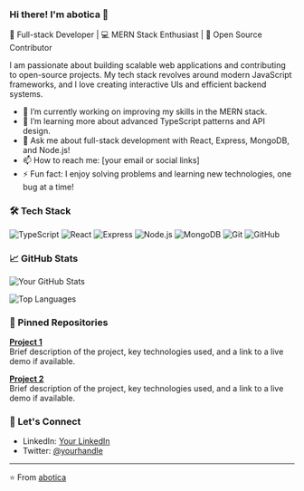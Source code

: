 ### Hi there! I'm abotica 👋

🚀 Full-stack Developer | 💻 MERN Stack Enthusiast | 🎨 Open Source Contributor

I am passionate about building scalable web applications and contributing to open-source projects. My tech stack revolves around modern JavaScript frameworks, and I love creating interactive UIs and efficient backend systems.

- 🔭 I’m currently working on improving my skills in the MERN stack.
- 🌱 I’m learning more about advanced TypeScript patterns and API design.
- 💬 Ask me about full-stack development with React, Express, MongoDB, and Node.js!
- 📫 How to reach me: [your email or social links]
- ⚡ Fun fact: I enjoy solving problems and learning new technologies, one bug at a time!

### 🛠 Tech Stack
![TypeScript](https://img.shields.io/badge/-TypeScript-blue?style=flat&logo=typescript)
![React](https://img.shields.io/badge/-React-blue?style=flat&logo=react)
![Express](https://img.shields.io/badge/-Express-green?style=flat&logo=express)
![Node.js](https://img.shields.io/badge/-Node.js-green?style=flat&logo=node.js)
![MongoDB](https://img.shields.io/badge/-MongoDB-green?style=flat&logo=mongodb)
![Git](https://img.shields.io/badge/-Git-black?style=flat&logo=git)
![GitHub](https://img.shields.io/badge/-GitHub-181717?style=flat&logo=github)

### 📈 GitHub Stats
![Your GitHub Stats](https://github-readme-stats.vercel.app/api?username=abotica&show_icons=true&theme=dark)

![Top Languages](https://github-readme-stats.vercel.app/api/top-langs/?username=abotica&layout=compact&theme=dark)

### 📌 Pinned Repositories
[**Project 1**](https://github.com/abotica/project1)  
Brief description of the project, key technologies used, and a link to a live demo if available.

[**Project 2**](https://github.com/abotica/project2)  
Brief description of the project, key technologies used, and a link to a live demo if available.

### 🤝 Let's Connect
- LinkedIn: [Your LinkedIn](#)
- Twitter: [@yourhandle](#)

---

⭐️ From [abotica](https://github.com/abotica)
